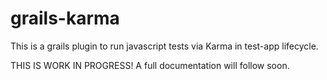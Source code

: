 grails-karma
============

This is a grails plugin to run javascript tests via Karma in test-app lifecycle.

THIS IS WORK IN PROGRESS! A full documentation will follow soon.
